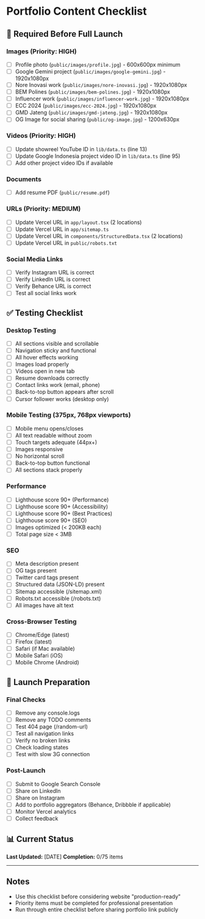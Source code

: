 # Portfolio Content Checklist

## 🎯 Required Before Full Launch

### Images (Priority: HIGH)
- [ ] Profile photo (`public/images/profile.jpg`) - 600x600px minimum
- [ ] Google Gemini project (`public/images/google-gemini.jpg`) - 1920x1080px
- [ ] Nore Inovasi work (`public/images/nore-inovasi.jpg`) - 1920x1080px
- [ ] BEM Polines (`public/images/bem-polines.jpg`) - 1920x1080px
- [ ] Influencer work (`public/images/influencer-work.jpg`) - 1920x1080px
- [ ] ECC 2024 (`public/images/ecc-2024.jpg`) - 1920x1080px
- [ ] GMD Jateng (`public/images/gmd-jateng.jpg`) - 1920x1080px
- [ ] OG Image for social sharing (`public/og-image.jpg`) - 1200x630px

### Videos (Priority: HIGH)
- [ ] Update showreel YouTube ID in `lib/data.ts` (line 13)
- [ ] Update Google Indonesia project video ID in `lib/data.ts` (line 95)
- [ ] Add other project video IDs if available

### Documents
- [ ] Add resume PDF (`public/resume.pdf`)

### URLs (Priority: MEDIUM)
- [ ] Update Vercel URL in `app/layout.tsx` (2 locations)
- [ ] Update Vercel URL in `app/sitemap.ts`
- [ ] Update Vercel URL in `components/StructuredData.tsx` (2 locations)
- [ ] Update Vercel URL in `public/robots.txt`

### Social Media Links
- [ ] Verify Instagram URL is correct
- [ ] Verify LinkedIn URL is correct
- [ ] Verify Behance URL is correct
- [ ] Test all social links work

## ✅ Testing Checklist

### Desktop Testing
- [ ] All sections visible and scrollable
- [ ] Navigation sticky and functional
- [ ] All hover effects working
- [ ] Images load properly
- [ ] Videos open in new tab
- [ ] Resume downloads correctly
- [ ] Contact links work (email, phone)
- [ ] Back-to-top button appears after scroll
- [ ] Cursor follower works (desktop only)

### Mobile Testing (375px, 768px viewports)
- [ ] Mobile menu opens/closes
- [ ] All text readable without zoom
- [ ] Touch targets adequate (44px+)
- [ ] Images responsive
- [ ] No horizontal scroll
- [ ] Back-to-top button functional
- [ ] All sections stack properly

### Performance
- [ ] Lighthouse score 90+ (Performance)
- [ ] Lighthouse score 90+ (Accessibility)
- [ ] Lighthouse score 90+ (Best Practices)
- [ ] Lighthouse score 90+ (SEO)
- [ ] Images optimized (< 200KB each)
- [ ] Total page size < 3MB

### SEO
- [ ] Meta description present
- [ ] OG tags present
- [ ] Twitter card tags present
- [ ] Structured data (JSON-LD) present
- [ ] Sitemap accessible (/sitemap.xml)
- [ ] Robots.txt accessible (/robots.txt)
- [ ] All images have alt text

### Cross-Browser Testing
- [ ] Chrome/Edge (latest)
- [ ] Firefox (latest)
- [ ] Safari (if Mac available)
- [ ] Mobile Safari (iOS)
- [ ] Mobile Chrome (Android)

## 🚀 Launch Preparation

### Final Checks
- [ ] Remove any console.logs
- [ ] Remove any TODO comments
- [ ] Test 404 page (/random-url)
- [ ] Test all navigation links
- [ ] Verify no broken links
- [ ] Check loading states
- [ ] Test with slow 3G connection

### Post-Launch
- [ ] Submit to Google Search Console
- [ ] Share on LinkedIn
- [ ] Share on Instagram
- [ ] Add to portfolio aggregators (Behance, Dribbble if applicable)
- [ ] Monitor Vercel analytics
- [ ] Collect feedback

## 📊 Current Status

**Last Updated:** [DATE]
**Completion:** 0/75 items

---

## Notes
- Use this checklist before considering website "production-ready"
- Priority items must be completed for professional presentation
- Run through entire checklist before sharing portfolio link publicly